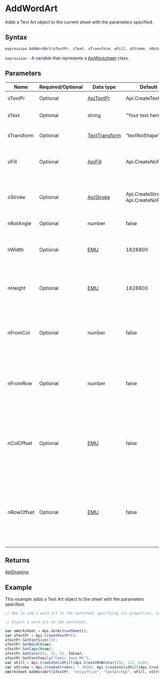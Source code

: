 # AddWordArt

Adds a Text Art object to the current sheet with the parameters specified.

## Syntax

```javascript
expression.AddWordArt(oTextPr, sText, sTransform, oFill, oStroke, nRotAngle, nWidth, nHeight, nFromCol, nFromRow, nColOffset, nRowOffset);
```

`expression` - A variable that represents a [ApiWorksheet](../ApiWorksheet.md) class.

## Parameters

| **Name** | **Required/Optional** | **Data type** | **Default** | **Description** |
| ------------- | ------------- | ------------- | ------------- | ------------- |
| oTextPr | Optional | [ApiTextPr](../../ApiTextPr/ApiTextPr.md) | Api.CreateTextPr() | The text properties. |
| sText | Optional | string | "Your text here" | The text for the Text Art object. |
| sTransform | Optional | [TextTransform](../../Enumeration/TextTransform.md) | "textNoShape" | Text transform type. |
| oFill | Optional | [ApiFill](../../ApiFill/ApiFill.md) | Api.CreateNoFill() | The color or pattern used to fill the Text Art object. |
| oStroke | Optional | [ApiStroke](../../ApiStroke/ApiStroke.md) | Api.CreateStroke(0, Api.CreateNoFill()) | The stroke used to create the Text Art object shadow. |
| nRotAngle | Optional | number | false | Rotation angle. |
| nWidth | Optional | [EMU](../../Enumeration/EMU.md) | 1828800 | The Text Art width measured in English measure units. |
| nHeight | Optional | [EMU](../../Enumeration/EMU.md) | 1828800 | The Text Art heigth measured in English measure units. |
| nFromCol | Optional | number | false | The column number where the beginning of the Text Art object will be placed. |
| nFromRow | Optional | number | false | The row number where the beginning of the Text Art object will be placed. |
| nColOffset | Optional | [EMU](../../Enumeration/EMU.md) | false | The offset from the nFromCol column to the left part of the Text Art object measured in English measure units. |
| nRowOffset | Optional | [EMU](../../Enumeration/EMU.md) | false | The offset from the nFromRow row to the upper part of the Text Art object measured in English measure units. |

## Returns

[ApiDrawing](../../ApiDrawing/ApiDrawing.md)

## Example

This example adds a Text Art object to the sheet with the parameters specified.

```javascript editor-xlsx
// How to add a word art to the worksheet specifying its properties, color, size, etc.

// Insert a word art to the worksheet.

var oWorksheet = Api.GetActiveSheet();
var oTextPr = Api.CreateTextPr();
oTextPr.SetFontSize(72);
oTextPr.SetBold(true);
oTextPr.SetCaps(true);
oTextPr.SetColor(51, 51, 51, false);
oTextPr.SetFontFamily("Comic Sans MS");
var oFill = Api.CreateSolidFill(Api.CreateRGBColor(255, 111, 61));
var oStroke = Api.CreateStroke(1 * 36000, Api.CreateSolidFill(Api.CreateRGBColor(51, 51, 51)));
oWorksheet.AddWordArt(oTextPr, "onlyoffice", "textArchUp", oFill, oStroke, 0, 100 * 36000, 20 * 36000, 0, 2, 2 * 36000, 3 * 36000);
```
